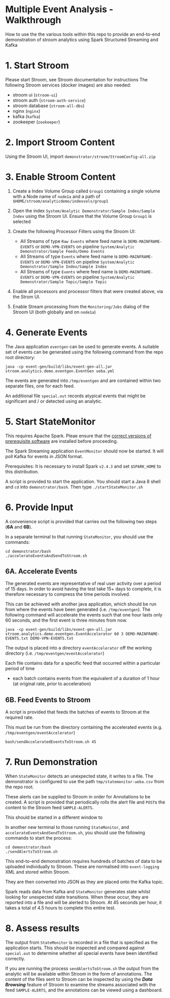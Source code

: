 # Multiple Event Analysis - Walkthrough
How to use the the various tools within this repo to provide an end-to-end demonstration of stroom analytics using Spark Structured Streaming and Kafka

# 1. Start Stroom
Please start Stroom, see Stroom documentation for instructions
The following Stroom services (docker images) are also needed:
* stroom ui (`stroom-ui`)
* stroom auth (`stroom-auth-service`)
* stroom database (`stroom-all-dbs`)
* nginx (`nginx`)
* kafka (`kafka`)
* zookeeper (`zookeeper`)

# 2. Import Stroom Content
Using the Stroom UI, import `demonstrator/stroom/StroomConfig-all.zip`

# 3. Enable Stroom Content
1. Create a Index Volume Group called `Group1` containing a single volume with a Node name of `node1a` and a path of
`$HOME/stroom/analyticdemo/indexvols/group1`

1. Open the index `System/Analytic Demonstrator/Sample Index/Sample Index` using the Stroom UI. 
Ensure that the Volume Group `Group1` is selected

1. Create the following Processor Filters using the Stroom UI:
    * All Streams of type `Raw Events` where feed name is `DEMO-MAINFRAME-EVENTS` or `DEMO-VPN-EVENTS` on pipeline
    `System/Analytic Demonstrator/Sample Feeds/Demo Events`
    * All Streams of type `Events` where feed name is `DEMO-MAINFRAME-EVENTS` or `DEMO-VPN-EVENTS` on pipeline
     `System/Analytic Demonstrator/Sample Index/Sample Index`
    * All Streams of type `Events` where feed name is `DEMO-MAINFRAME-EVENTS` or `DEMO-VPN-EVENTS` on pipeline
         `System/Analytic Demonstrator/Sample Topic/Sample Topic`

1. Enable all processors and processor filters that were created above, via the Strom UI.
1. Enable Stream processing from the `Monitoring/Jobs` dialog of the Stroom UI (both globally and on `node1a`)

# 4. Generate Events
The Java application `eventgen` can be used to generate events.
A suitable set of events can be generated using the following command from the repo root directory:

`java -cp event-gen/build/libs/event-gen-all.jar stroom.analytics.demo.eventgen.EventGen ueba.yml`

The events are generated into `/tmp/eventgen` and are contained within two separate files, one for each feed.

An additional file `special.out` records atypical events that might be significant and / or detected using an analytic.

# 5. Start StateMonitor
This requires Apache Spark.  Pleae ensure that the [correct versions of prerequisite software](Versions.md)
are installed before proceeding.

The Spark Streaming application `EventMonitor` should now be started.  It will poll Kafka for events in JSON format.

Prerequisites: It is necessary to install Spark `v2.4.3` and set `$SPARK_HOME` to this distribution.

A script is provided to start the application.  You should start a Java 8 shell and `cd` into `demonstrator/bash`.
Then type `./startStateMonitor.sh`

# 6. Provide Input
A convenience script is provided that carries out the following two steps (**6A** and **6B**).

In a separate terminal to that running `StateMonitor`, you should use the commands:
```shell script
cd demonstrator/bash
./accelerateEventsAndSendToStroom.sh
```
## 6A. Accelerate Events
The generated events are representative of real user activity over a period of 15 days.
In order to avoid having the test take 15+ days to complete, it is therefore necessary to compress the time periods involved.

This can be achieved with another java application, which should be run from where the events have been generated 
(i.e. `/tmp/eventgen`).  The following command will accelerate the events such that one hour lasts only 60 seconds, and the
first event is three minutes from now.
 
`java -cp event-gen/build/libs/event-gen-all.jar stroom.analytics.demo.eventgen.EventAccelerator 60 3 DEMO-MAINFRAME-EVENTS.txt DEMO-VPN-EVENTS.txt`

The output is placed into a directory `eventAccelerator` off the working directory (i.e. `/tmp/eventgen/eventAccelerator`)

Each file contains data for a specific feed that occurred within a particular period of time 
- each batch contains events from the equivalent of a duration of 1 hour (at original rate, prior to acceleration)

## 6B. Feed Events to Stroom
A script is provided that feeds the batches of events to Stroom at the required rate.
                     
This must be run from the directory containing the accelerated events (e.g. `/tmp/eventgen/eventAccelerator`)

`bash/sendAcceleratedEventsToStroom.sh 45`

# 7. Run Demonstration
When `StateMonitor` detects an unexpected state, it writes to a file.  The demonstrator is configured to use the path
`tmp/statemonitor-ueba.csv` from the repo root.

These alerts can be supplied to Stroom in order for Annotations to be created.  A script is provided that 
periodically rolls the alert file and `POST`s the content to the Stroom feed `SAMPLE-ALERTS`.

This should be started in a different window to 

In another new terminal to those running `StateMonitor`, and `accelerateEventsAndSendToStroom.sh`, you should use the
following commands to start the process:
```shell script
cd demonstrator/bash
./sendAlertsToStroom.sh
```

This end-to-end demonstration requires hundreds of batches of data to be uploaded individually to Stroom.
These are normalised into `event-logging` XML and stored within Stroom.
 
They are then converted into JSON as they are placed onto the Kafka topic.

Spark reads data from Kafka and `StateMonitor` generates state whilst looking for unexpected state transitions.
When these occur, they are reported into a file and will be alerted to Stroom.
At 45 seconds per hour, it takes a total of 4.5 hours to complete this entire test.

# 8. Assess results 
The output from `StateMonitor` is recorded in a file that is specified as the application starts.
This should be inspected and compared against `special.out` to determine whether all special events have been identified
correctly.

If you are running the process `sendAlertsToStroom.sh` the output from the analytic will be available within Stroom
in the form of annotations.  The content of the files sent to Stroom can be inspected by using the ***Data Browsing***
feature of Stroom to examine the streams associated with the feed `SAMPLE-ALERTS`, and the annotations can be viewed
using a dashboard.